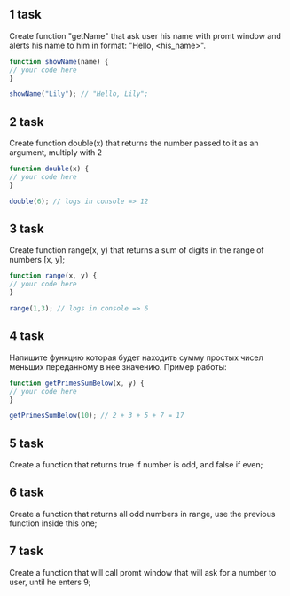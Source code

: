 ## 1 task

Create function "getName" that ask user his name with promt window and alerts his name to him in format: "Hello, <his_name>".

```javascript
function showName(name) {
// your code here
}

showName("Lily"); // "Hello, Lily";
```

## 2 task

Create function double(x) that returns the number passed to it as an argument, multiply with 2

```javascript
function double(x) {
// your code here
}

double(6); // logs in console => 12
```

## 3 task

Create function range(x, y) that returns a sum of digits in the range of numbers [x, y];

```javascript
function range(x, y) {
// your code here
}

range(1,3); // logs in console => 6
```

## 4 task

Напишите функцию которая будет находить сумму простых чисел меньших переданному в нее значению. 
Пример работы:

```javascript
function getPrimesSumBelow(x, y) {
// your code here
}

getPrimesSumBelow(10); // 2 + 3 + 5 + 7 = 17
```

## 5 task

Create a function that returns true if number is odd, and false if even;

## 6 task

Create a function that returns all odd numbers in range, use the previous function inside this one;

## 7 task

Create a function that will call promt window that will ask for a number to user, until he enters 9;
